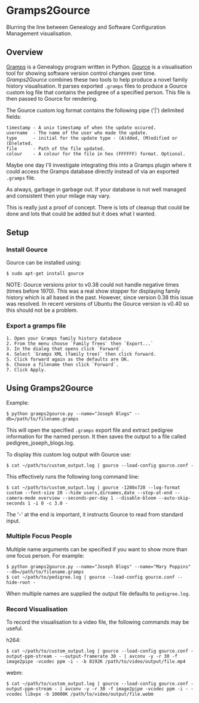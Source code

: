 # Gramps2Gource

Blurring the line between Genealogy and Software Configuration Management visualisation.

## Overview

[Gramps](http://gramps-project.org/) is a Genealogy program written in Python. [Gource](https://code.google.com/p/gource/) is a visualisation tool for showing software version control changes over time. *Gramps2Gource* combines these two tools to help produce a novel family history visualisation. It parses exported `.gramps` files to produce a Gource custom log file that contains the pedigree of a specified person. This file is then passed to Gource for rendering.

The Gource custom log format contains the following pipe ('|') delimited fields:

    timestamp - A unix timestamp of when the update occured.
    username  - The name of the user who made the update.
    type      - initial for the update type - (A)dded, (M)odified or (D)eleted.
    file      - Path of the file updated.
    colour    - A colour for the file in hex (FFFFFF) format. Optional.

Maybe one day I'll investigate integrating this into a Gramps plugin where it could access the Gramps database directly instead of via an exported `.gramps` file.

As always, garbage in garbage out. If your database is not well managed and consistent then your milage may vary.

This is really just a proof of concept. There is lots of cleanup that could be done and lots that could be added but it does what I wanted.

## Setup

### Install Gource

Gource can be installed using:

    $ sudo apt-get install gource

NOTE: Gource versions prior to v0.38 could not handle negative times (times before 1970). This was a real show stopper for displaying family history which is all based in the past. However, since version 0.38 this issue was resolved. In recent versions of Ubuntu the Gource version is v0.40 so this should not be a problem.


### Export a gramps file

    1. Open your Gramps family history database
    2. From the menu choose `Family Trees` then `Export...`
    3. In the dialog that opens click `Forward`.
    4. Select `Gramps XML (family tree)` then click forward.
    5. Click forward again as the defaults are OK.
    6. Choose a filename then click `Forward`.
    7. Click Apply.


## Using Gramps2Gource

Example:

    $ python gramps2gource.py --name="Joseph Blogs" --db=/path/to/filename.gramps

This will open the specified `.gramps` export file and extract pedigree information for the named person. It then saves the output to a file called pedigree_joseph_blogs.log.

To display this custom log output with Gource use:

    $ cat ~/path/to/custom_output.log | gource --load-config gource.conf -

This effectively runs the following long command line:

    $ cat ~/path/to/custom_output.log | gource -1280x720 --log-format custom --font-size 20 --hide users,dirnames,date --stop-at-end --camera-mode overview --seconds-per-day 1 --disable-bloom --auto-skip-seconds 1 -i 0 -c 3.0 -

The '-' at the end is important, it instructs Gource to read from standard input.

### Multiple Focus People

Multiple name arguments can be specified if you want to show more than one focus person. For example:

    $ python gramps2gource.py --name="Joseph Blogs" --name="Mary Poppins" --db=/path/to/filename.gramps
    $ cat ~/path/to/pedigree.log | gource --load-config gource.conf --hide-root -

When multiple names are supplied the output file defaults to `pedigree.log`.

### Record Visualisation

To record the visualisation to a video file, the following commands may be useful.

h264:

    $ cat ~/path/to/custom_output.log | gource --load-config gource.conf -output-ppm-stream - --output-framerate 30 - | avconv -y -r 30 -f image2pipe -vcodec ppm -i - -b 8192K /path/to/video/output/file.mp4

webm:

    $ cat ~/path/to/custom_output.log | gource --load-config gource.conf -output-ppm-stream - | avconv -y -r 30 -f image2pipe -vcodec ppm -i - -vcodec libvpx -b 10000K /path/to/video/output/file.webm
